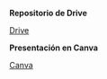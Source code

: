 **Repositorio de Drive** </p>
[Drive](https://drive.google.com/drive/u/0/folders/1-83A6KA4iAWpChV25BayLei4rN7RB-2i) </p>

**Presentación en Canva**</p>
[Canva](https://www.canva.com/design/DAGYYAslmwk/j55qi5WdUKxTPGSACXnWNA/edit?utm_content=DAGYYAslmwk&utm_campaign=designshare&utm_medium=link2&utm_source=sharebutton)</p>
